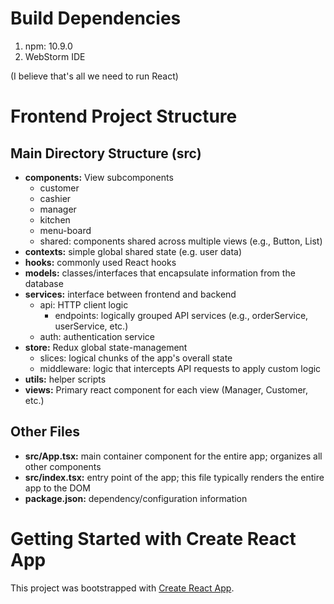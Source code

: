 # Build Dependencies
1. npm: 10.9.0
2. WebStorm IDE

(I believe that's all we need to run React)

# Frontend Project Structure
## Main Directory Structure (src)
- **components:** View subcomponents
  - customer
  - cashier
  - manager
  - kitchen
  - menu-board
  - shared: components shared across multiple views (e.g., Button, List)
- **contexts:** simple global shared state (e.g. user data)
- **hooks:** commonly used React hooks
- **models:** classes/interfaces that encapsulate information from the database
- **services:** interface between frontend and backend
  - api: HTTP client logic
    - endpoints: logically grouped API services (e.g., orderService, userService, etc.)
  - auth: authentication service
- **store:** Redux global state-management
  - slices: logical chunks of the app's overall state
  - middleware: logic that intercepts API requests to apply custom logic
- **utils:** helper scripts
- **views:** Primary react component for each view (Manager, Customer, etc.)
## Other Files
- **src/App.tsx:** main container component for the entire app; organizes all other components
- **src/index.tsx:** entry point of the app; this file typically renders the entire app to the DOM
- **package.json:** dependency/configuration information

# Getting Started with Create React App

This project was bootstrapped with [Create React App](https://github.com/facebook/create-react-app).
